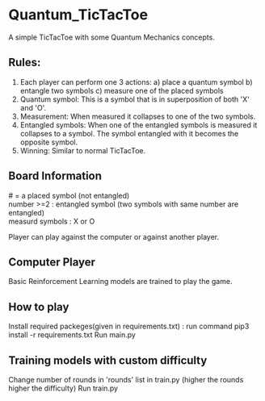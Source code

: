 # Quantum_TicTacToe
A simple TicTacToe with some Quantum Mechanics concepts.

## Rules:
1) Each player can perform one 3 actions: a) place a quantum symbol b) entangle two symbols c) measure one of the placed symbols
2) Quantum symbol: This is a symbol that is in superposition of both 'X' and 'O'.
3) Measurement: When measured it collapses to one of the two symbols.
4) Entangled symbols: When one of the entangled symbols is measured it collapses to a symbol. The symbol entangled with it becomes the opposite symbol.
5) Winning: Similar to normal TicTacToe.

## Board Information
\# = a placed symbol (not entangled)   
number >=2 : entangled symbol (two symbols with same number are entangled)  
measurd symbols : X or O


Player can play against the computer or against another player.

## Computer Player
Basic Reinforcement Learning models are trained to play the game.


## How to play
Install required packeges(given in requirements.txt) : run command pip3 install -r requirements.txt
Run main.py

## Training models with custom difficulty
Change number of rounds in 'rounds' list in train.py (higher the rounds higher the difficulty)
Run train.py

